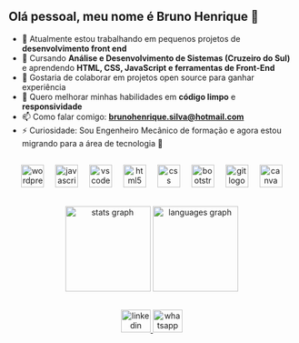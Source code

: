 ## Olá pessoal, meu nome é Bruno Henrique 👋

- 🔭 Atualmente estou trabalhando em pequenos projetos de **desenvolvimento front end**  
- 🌱 Cursando **Análise e Desenvolvimento de Sistemas (Cruzeiro do Sul)** e aprendendo **HTML, CSS, JavaScript e ferramentas de Front-End**  
- 👯 Gostaria de colaborar em projetos open source para ganhar experiência  
- 🤔 Quero melhorar minhas habilidades em **código limpo** e **responsividade**   
- 📫 Como falar comigo: **brunohenrique.silva@hotmail.com**  
- ⚡ Curiosidade: Sou Engenheiro Mecânico de formação e agora estou migrando para a área de tecnologia 🚀  

##
<div align="center">
  <img src="https://cdn.jsdelivr.net/gh/devicons/devicon/icons/wordpress/wordpress-original.svg" height="40" alt="wordpress logo"  />
  <img width="12" />
  <img src="https://cdn.jsdelivr.net/gh/devicons/devicon/icons/javascript/javascript-original.svg" height="40" alt="javascript logo"  />
  <img width="12" />
  <img src="https://cdn.jsdelivr.net/gh/devicons/devicon/icons/vscode/vscode-original.svg" height="40" alt="vscode logo"  />
  <img width="12" />
  <img src="https://cdn.jsdelivr.net/gh/devicons/devicon/icons/html5/html5-original.svg" height="40" alt="html5 logo"  />
  <img width="12" />
  <img src="https://cdn.jsdelivr.net/gh/devicons/devicon/icons/css3/css3-original.svg" height="40" alt="css logo"  />
  <img width="12" />
  <img src="https://cdn.jsdelivr.net/gh/devicons/devicon/icons/bootstrap/bootstrap-original.svg" height="40" alt="bootstrap logo"  />
  <img width="12" />
  <img src="https://cdn.jsdelivr.net/gh/devicons/devicon/icons/git/git-original.svg" height="40" alt="git logo"  />
  <img width="12" />
  <img src="https://cdn.jsdelivr.net/gh/devicons/devicon/icons/canva/canva-original.svg" height="40" alt="canva logo"  />
</div>

##

<div align="center">
  <img src="https://github-readme-stats.vercel.app/api?username=DevBrunoHenrique&hide_title=false&hide_rank=false&show_icons=true&include_all_commits=true&count_private=true&disable_animations=false&theme=dracula&locale=en&hide_border=false&order=1" height="150" alt="stats graph"  />
  <img src="https://github-readme-stats.vercel.app/api/top-langs?username=DevBrunoHenrique&locale=en&hide_title=false&layout=compact&card_width=320&langs_count=5&theme=dracula&hide_border=false&order=2" height="150" alt="languages graph"  />

</div>

##

<div align="center">
  <a href="https://www.linkedin.com/in/engenheirobrunohenrique/" target="_blank">
    <img src="https://raw.githubusercontent.com/maurodesouza/profile-readme-generator/master/src/assets/icons/social/linkedin/default.svg" width="52" height="40" alt="linkedin logo"  />
  </a>
  <a href="https://wa.me/11955778140" target="_blank">
    <img src="https://raw.githubusercontent.com/maurodesouza/profile-readme-generator/master/src/assets/icons/social/whatsapp/default.svg" width="52" height="40" alt="whatsapp logo"  />
  </a>
</div>




